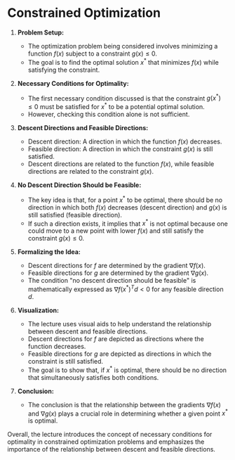 # Constrained Optimization

1. **Problem Setup:**
   - The optimization problem being considered involves minimizing a function $f(x)$ subject to a constraint $g(x) \leq 0$.
   - The goal is to find the optimal solution $x^*$ that minimizes $f(x)$ while satisfying the constraint.

2. **Necessary Conditions for Optimality:**
   - The first necessary condition discussed is that the constraint $g(x^*) \leq 0$ must be satisfied for $x^*$ to be a potential optimal solution.
   - However, checking this condition alone is not sufficient.

3. **Descent Directions and Feasible Directions:**
   - Descent direction: A direction in which the function $f(x)$ decreases.
   - Feasible direction: A direction in which the constraint $g(x)$ is still satisfied.
   - Descent directions are related to the function $f(x)$, while feasible directions are related to the constraint $g(x)$.

4. **No Descent Direction Should be Feasible:**
   - The key idea is that, for a point $x^*$ to be optimal, there should be no direction in which both $f(x)$ decreases (descent direction) and $g(x)$ is still satisfied (feasible direction).
   - If such a direction exists, it implies that $x^*$ is not optimal because one could move to a new point with lower $f(x)$ and still satisfy the constraint $g(x) \leq 0$.

5. **Formalizing the Idea:**
   - Descent directions for $f$ are determined by the gradient $\nabla f(x)$.
   - Feasible directions for $g$ are determined by the gradient $\nabla g(x)$.
   - The condition "no descent direction should be feasible" is mathematically expressed as $\nabla f(x^*)^T d < 0$ for any feasible direction $d$.

6. **Visualization:**
   - The lecture uses visual aids to help understand the relationship between descent and feasible directions.
   - Descent directions for $f$ are depicted as directions where the function decreases.
   - Feasible directions for $g$ are depicted as directions in which the constraint is still satisfied.
   - The goal is to show that, if $x^*$ is optimal, there should be no direction that simultaneously satisfies both conditions.

7. **Conclusion:**
   - The conclusion is that the relationship between the gradients $\nabla f(x)$ and $\nabla g(x)$ plays a crucial role in determining whether a given point $x^*$ is optimal.

Overall, the lecture introduces the concept of necessary conditions for optimality in constrained optimization problems and emphasizes the importance of the relationship between descent and feasible directions.